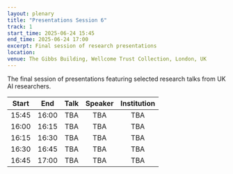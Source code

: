 ```yaml
---
layout: plenary
title: "Presentations Session 6"
track: 1
start_time: 2025-06-24 15:45
end_time: 2025-06-24 17:00
excerpt: Final session of research presentations
location:
venue: The Gibbs Building, Wellcome Trust Collection, London, UK
---
```


The final session of presentations featuring selected research talks from UK AI researchers.

| Start   | End    | Talk                                                                                                                        | Speaker                |  Institution              |
|  :----: | :----: |   :----:                                                                                                                    |   :----:               |   :----:                  | 
| 15:45   | 16:00  | TBA                                                                                                                         | TBA                    | TBA                       |
| 16:00   | 16:15  | TBA                                                                                                                         | TBA                    | TBA                       |
| 16:15   | 16:30  | TBA                                                                                                                         | TBA                    | TBA                       |
| 16:30   | 16:45  | TBA                                                                                                                         | TBA                    | TBA                       |
| 16:45   | 17:00  | TBA                                                                                                                         | TBA                    | TBA                       | 
